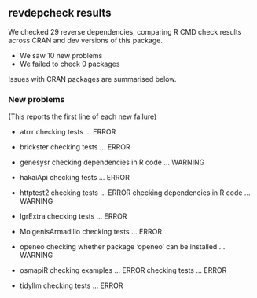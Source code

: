 ## revdepcheck results

We checked 29 reverse dependencies, comparing R CMD check results across CRAN and dev versions of this package.

 * We saw 10 new problems
 * We failed to check 0 packages

Issues with CRAN packages are summarised below.

### New problems
(This reports the first line of each new failure)

* atrrr
  checking tests ... ERROR

* brickster
  checking tests ... ERROR

* genesysr
  checking dependencies in R code ... WARNING

* hakaiApi
  checking tests ... ERROR

* httptest2
  checking tests ... ERROR
  checking dependencies in R code ... WARNING

* lgrExtra
  checking tests ... ERROR

* MolgenisArmadillo
  checking tests ... ERROR

* openeo
  checking whether package ‘openeo’ can be installed ... WARNING

* osmapiR
  checking examples ... ERROR
  checking tests ... ERROR

* tidyllm
  checking tests ... ERROR

